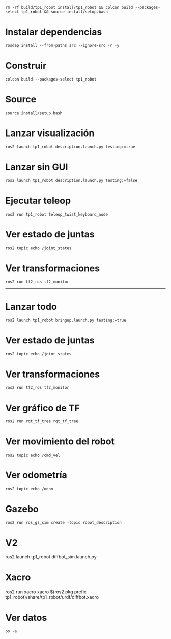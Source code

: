 ```
rm -rf build/tp1_robot install/tp1_robot && colcon build --packages-select tp1_robot && source install/setup.bash 
```

# Instalar dependencias
```
rosdep install --from-paths src --ignore-src -r -y
```

# Construir
```
colcon build --packages-select tp1_robot
```

# Source
```
source install/setup.bash
```

# Lanzar visualización
```
ros2 launch tp1_robot description.launch.py testing:=true
```

# Lanzar sin GUI
```
ros2 launch tp1_robot description.launch.py testing:=false
```

# Ejecutar teleop
```
ros2 run tp1_robot teleop_twist_keyboard_node
```

# Ver estado de juntas
```
ros2 topic echo /joint_states
```

# Ver transformaciones
```
ros2 run tf2_ros tf2_monitor
```

---
# Lanzar todo
```
ros2 launch tp1_robot bringup.launch.py testing:=true
```

# Ver estado de juntas
```
ros2 topic echo /joint_states
```

# Ver transformaciones
```
ros2 run tf2_ros tf2_monitor
```

# Ver gráfico de TF
```
ros2 run rqt_tf_tree rqt_tf_tree
```

# Ver movimiento del robot
```
ros2 topic echo /cmd_vel
```

# Ver odometría
```
ros2 topic echo /odom
```


# Gazebo
```
ros2 run ros_gz_sim create -topic robot_description
```

# V2

ros2 launch tp1_robot diffbot_sim.launch.py

# Xacro

ros2 run xacro xacro $(ros2 pkg prefix tp1_robot)/share/tp1_robot/urdf/diffbot.xacro

# Ver datos
```
ps -a
```